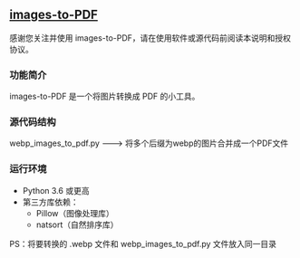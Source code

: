## <u>images-to-PDF</u>

感谢您关注并使用 images-to-PDF，请在使用软件或源代码前阅读本说明和授权协议。



### 功能简介

images-to-PDF 是一个将图片转换成 PDF 的小工具。



### 源代码结构

webp_images_to_pdf.py   --->   将多个后缀为webp的图片合并成一个PDF文件



### 运行环境

<ul>
<li>Python 3.6 或更高</li>
<li>第三方库依赖：
<ul>
<li>Pillow（图像处理库）</li>
<li>natsort（自然排序库）</li>
</ul>
</li>
</ul>



PS：将要转换的 .webp 文件和 webp_images_to_pdf.py 文件放入同一目录











